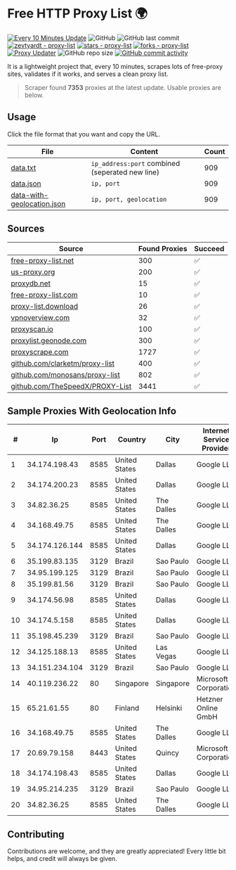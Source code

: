 
# Free HTTP Proxy List 🌍

[![Every 10 Minutes Update](https://github.com/mertguvencli/http-proxy-list/actions/workflows/main.yml/badge.svg?branch=main)](https://github.com/mertguvencli/http-proxy-list/actions/workflows/main.yml)
![GitHub](https://img.shields.io/github/license/mertguvencli/http-proxy-list)
![GitHub last commit](https://img.shields.io/github/last-commit/mertguvencli/http-proxy-list)
[![zevtyardt - proxy-list](https://img.shields.io/static/v1?label=zevtyardt&message=proxy-list&color=blue&logo=github)](https://github.com/zevtyardt/proxy-list "Go to GitHub repo")
[![stars - proxy-list](https://img.shields.io/github/stars/zevtyardt/proxy-list?style=social)](https://github.com/zevtyardt/proxy-list)
[![forks - proxy-list](https://img.shields.io/github/forks/zevtyardt/proxy-list?style=social)](https://github.com/zevtyardt/proxy-list)
[![Proxy Updater](https://github.com/zevtyardt/proxy-list/workflows/Proxy%20Updater/badge.svg)](https://github.com/zevtyardt/proxy-list/actions?query=workflow:"Proxy+Updater")
![GitHub repo size](https://img.shields.io/github/repo-size/zevtyardt/proxy-list)
[![GitHub commit activity](https://img.shields.io/github/commit-activity/m/zevtyardt/proxy-list?logo=commits)](https://github.com/zevtyardt/proxy-list/commits/main)

It is a lightweight project that, every 10 minutes, scrapes lots of free-proxy sites, validates if it works, and serves a clean proxy list.

> Scraper found **7353** proxies at the latest update. Usable proxies are below.

## Usage

Click the file format that you want and copy the URL.

|File|Content|Count|
|----|-------|-----|
|[data.txt](https://raw.githubusercontent.com/mertguvencli/http-proxy-list/main/proxy-list/data.txt)|`ip_address:port` combined (seperated new line)|909|
|[data.json](https://raw.githubusercontent.com/mertguvencli/http-proxy-list/main/proxy-list/data.json)|`ip, port`|909|
|[data-with-geolocation.json](https://raw.githubusercontent.com/mertguvencli/http-proxy-list/main/proxy-list/data-with-geolocation.json)|`ip, port, geolocation`|909|

## Sources

|Source|Found Proxies|Succeed|
|------|-------------|-------|
|[free-proxy-list.net](https://free-proxy-list.net)|300|✅|
|[us-proxy.org](https://www.us-proxy.org)|200|✅|
|[proxydb.net](http://proxydb.net)|15|✅|
|[free-proxy-list.com](https://free-proxy-list.com/?page=&port=&type%5B%5D=http&type%5B%5D=https&up_time=0&search=Search)|10|✅|
|[proxy-list.download](https://www.proxy-list.download/HTTP)|26|✅|
|[vpnoverview.com](https://vpnoverview.com/privacy/anonymous-browsing/free-proxy-servers)|32|✅|
|[proxyscan.io](https://www.proxyscan.io)|100|✅|
|[proxylist.geonode.com](https://proxylist.geonode.com/api/proxy-list?limit=300&page=1&sort_by=lastChecked&sort_type=desc&protocols=http,https)|300|✅|
|[proxyscrape.com](https://api.proxyscrape.com/v2/?request=displayproxies&protocol=http&timeout=10000&country=all&ssl=all&anonymity=all)|1727|✅|
|[github.com/clarketm/proxy-list](https://raw.githubusercontent.com/clarketm/proxy-list/master/proxy-list-raw.txt)|400|✅|
|[github.com/monosans/proxy-list](https://raw.githubusercontent.com/monosans/proxy-list/main/proxies/http.txt)|802|✅|
|[github.com/TheSpeedX/PROXY-List](https://raw.githubusercontent.com/TheSpeedX/PROXY-List/master/http.txt)|3441|✅|


## Sample Proxies With Geolocation Info

|#|Ip|Port|Country|City|Internet Service Provider|
|-|--|----|-------|----|-------------------------|
|1|34.174.198.43|8585|United States|Dallas|Google LLC|
|2|34.174.200.23|8585|United States|Dallas|Google LLC|
|3|34.82.36.25|8585|United States|The Dalles|Google LLC|
|4|34.168.49.75|8585|United States|The Dalles|Google LLC|
|5|34.174.126.144|8585|United States|Dallas|Google LLC|
|6|35.199.83.135|3129|Brazil|Sao Paulo|Google LLC|
|7|34.95.199.125|3129|Brazil|Sao Paulo|Google LLC|
|8|35.199.81.56|3129|Brazil|Sao Paulo|Google LLC|
|9|34.174.56.98|8585|United States|Dallas|Google LLC|
|10|34.174.5.158|8585|United States|Dallas|Google LLC|
|11|35.198.45.239|3129|Brazil|Sao Paulo|Google LLC|
|12|34.125.188.13|8585|United States|Las Vegas|Google LLC|
|13|34.151.234.104|3129|Brazil|Sao Paulo|Google LLC|
|14|40.119.236.22|80|Singapore|Singapore|Microsoft Corporation|
|15|65.21.61.55|80|Finland|Helsinki|Hetzner Online GmbH|
|16|34.168.49.75|8585|United States|The Dalles|Google LLC|
|17|20.69.79.158|8443|United States|Quincy|Microsoft Corporation|
|18|34.174.198.43|8585|United States|Dallas|Google LLC|
|19|34.95.214.235|3129|Brazil|Sao Paulo|Google LLC|
|20|34.82.36.25|8585|United States|The Dalles|Google LLC|



## Contributing

Contributions are welcome, and they are greatly appreciated! Every
little bit helps, and credit will always be given.

